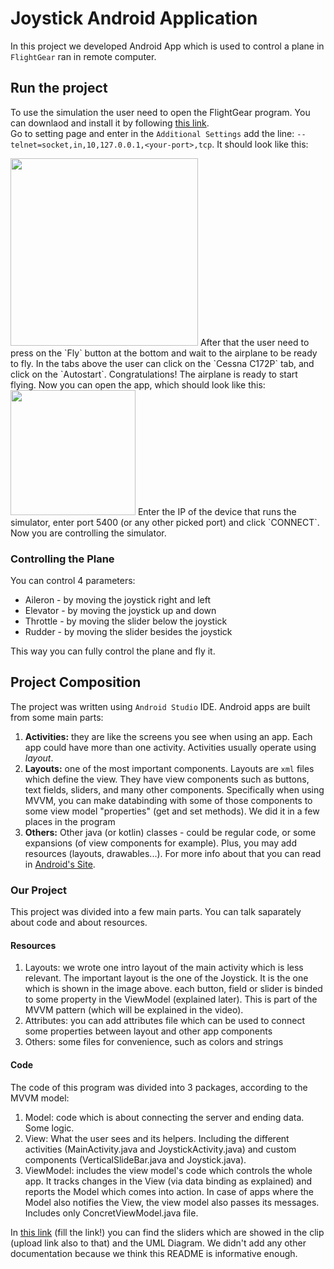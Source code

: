 # Joystick Android Application
In this project we developed Android App which is used to control a plane in `FlightGear` ran in remote computer.

## Run the project
To use the simulation the user need to open the FlightGear program. You can downlaod and install it by following [this link](https://www.flightgear.org/).   
Go to setting page and enter in the `Additional Settings` add the line: `--telnet=socket,in,10,127.0.0.1,<your-port>,tcp`. It should look like this:  

<img src="https://user-images.githubusercontent.com/62245924/123317303-87e7d580-d536-11eb-8d97-c844df162d97.png" width="300">
After that the user need to press on the `Fly` button at the bottom and wait to the airplane to be ready to fly. In the tabs above the user can click on the `Cessna C172P` tab, and click on the `Autostart`. Congratulations! The airplane is ready to start flying.   
Now you can open the app, which should look like this:

<img src="https://user-images.githubusercontent.com/62245924/123325095-48be8200-d540-11eb-95a1-c364505196b9.png" width="200">
Enter the IP of the device that runs the simulator, enter port 5400 (or any other picked port) and click `CONNECT`. Now you are controlling the simulator.

### Controlling the Plane
You can control 4 parameters:
* Aileron - by moving the joystick right and left
* Elevator - by moving the joystick up and down
* Throttle - by moving the slider below the joystick
* Rudder - by moving the slider besides the joystick

This way you can fully control the plane and fly it.

## Project Composition
The project was written using `Android Studio` IDE. Android apps are built from some main parts:
1) **Activities:** they are like the screens you see when using an app. Each app could have more than one activity. Activities usually operate using *layout*.
2) **Layouts:** one of the most important components. Layouts are `xml` files which define the view. They have view components such as buttons, text fields, sliders, and many other components. Specifically when using MVVM, you can make databinding with some of those components to some view model "properties" (get and set methods). We did it in a few places in the program
3) **Others:** Other java (or kotlin) classes - could be regular code, or some expansions (of view components for example). Plus, you may add resources (layouts, drawables...). For more info about that you can read in [Android's Site](https://developer.android.com/).

### Our Project
This project was divided into a few main parts. You can talk saparately about code and about resources.
#### Resources
1) Layouts: we wrote one intro layout of the main activity which is less relevant. The important layout is the one of the Joystick. It is the one which is shown in the image above. each button, field or slider is binded to some property in the ViewModel (explained later). This is part of the MVVM pattern (which will be explained in the video).
2) Attributes: you can add attributes file which can be used to connect some properties between layout and other app components
3) Others: some files for convenience, such as colors and strings

#### Code
The code of this program was divided into 3 packages, according to the MVVM model:
1) Model: code which is about connecting the server and ending data. Some logic.
2) View: What the user sees and its helpers. Including the different activities (MainActivity.java and JoystickActivity.java) and custom components (VerticalSlideBar.java and Joystick.java).
3) ViewModel: includes the view model's code which controls the whole app. It tracks changes in the View (via data binding as explained) and reports the Model which comes into action. In case of apps where the Model also notifies the View, the view model also passes its messages. Includes only ConcretViewModel.java file.

In [this link]() (fill the link!) you can find the sliders which are showed in the clip (upload link also to that) and the UML Diagram. We didn't add any other documentation because we think this README is informative enough.
